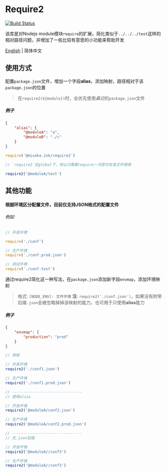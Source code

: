 # Require2
[![Build Status](https://travis-ci.org/misaka-ink/require2.svg?branch=master)](https://travis-ci.org/misaka-ink/require2)

该库是对Nodejs module模块`require`的扩展，简化类似于`../../../test`这样的相对路径问题，并增加了一些比较有意思的小功能来帮助开发

[English](./README.md) | 简体中文

## 使用方式

配置`package.json`文件，增加一个字段**alias**，添加映射，路径相对于该`package.json`的位置

> 在`require2(${module})`时，会优先使用*最近*的`package.json`文件

##### 例子

```json
{
    "alias": {
        "@moduleA": "a",
        "@moduleB": "./c"
    }
}
```

```javascript
require('@misaka.ink/require2')

// `require2`在global下，所以只需要require一次即可在各文件使用

require2('@moduleA/test')
```

## 其他功能

#### 根据环境区分配置文件，目前仅支持**JSON**格式的配置文件

###### 例如

```javascript
// 开发环境

require('./conf')

// 生产环境
require('./conf.prod.json')

// 测试环境
require('./conf.test')
```

通过require2简化这一种写法，在`package.json`添加新字段`envmap`，添加环境映射

> 格式: `[NODE_ENV]: 文件环境`
> **注**: `require2('./conf.json')`，如果没有附带后缀`.json`会被忽略掉掉该映射的能力，也可用于只使用**alias**能力

##### 例子

```json
{
    "envmap": {
        "production": "prod"
    }
}
```

```javascript
// 常规

// 开发环境
require2('./conf1.json')

// 生产环境
require2('./conf1.prod.json')

// -------------------------------
// 使用alias

// 开发环境
require2('@moduleA/conf2.json')

// 生产环境
require2('@moduleA/conf2.prod.json')

// -------------------------------
// 无.json后缀

// 开发环境
require2('@moduleA//conf3')

// 生产环境
require2('@moduleA//conf3')
```
